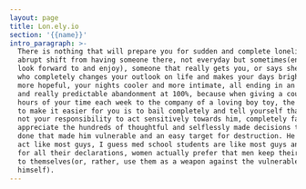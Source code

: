 ```yaml
---
layout: page
title: Lon.ely.io
section: '{{name}}'
intro_paragraph: >-
  There is nothing that will prepare you for sudden and complete loneliness, an
  abrupt shift from having someone there, not everyday but sometimes(enough to
  look forward to and enjoy), someone that really gets you, or says she does,
  who completely changes your outlook on life and makes your days brighter and
  more hopeful, your nights cooler and more intimate, all ending in an abrupt
  and really predictable abandonment at 100%, because when giving a couple of
  hours of your time each week to the company of a loving boy toy, the only way
  to make it easier for you is to bail completely and tell yourself that it's
  not your responsibility to act sensitively towards him, completely failing to
  appreciate the hundreds of thoughtful and selflessly made decisions that he's
  done that made him vulnerable and an easy target for destruction. He doesn't
  act like most guys, I guess med school students are like most guys and that
  for all their declarations, women actually prefer that men keep their emotions
  to themselves(or, rather, use them as a weapon against the vulnerable man
  himself).
---
```


